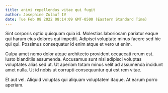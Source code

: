 ```yaml
---
title: animi repellendus vitae qui fugit
author: Josephine Zulauf IV
date: Tue Feb 08 2022 08:14:09 GMT-0500 (Eastern Standard Time)
---
```

Sint corporis optio quisquam quia id. Molestias laboriosam pariatur eaque qui harum eius dolores qui impedit. Adipisci voluptate minus facere sed hic qui qui. Possimus consequatur id enim atque et vero ut enim.

 Culpa amet nemo dolor atque architecto provident occaecati rerum est. Iusto blanditiis assumenda. Accusamus sunt nisi adipisci voluptas voluptates alias sed ut. Ut aperiam totam minus velit ad assumenda incidunt amet nulla. Ut id nobis ut corrupti consequuntur qui est rem vitae.

 Et aut vel. Aliquid voluptas qui aliquam voluptatem itaque. At earum porro aperiam.